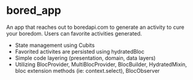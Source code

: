 # bored_app

An app that reaches out to boredapi.com to generate an activity to cure your boredom.
Users can favorite activities generated.

- State management using Cubits
- Favorited activites are persisted using hydratedBloc
- Simple code layering (presentation, domain, data layers)
- Utilizing BlocProvider, MultiBlocProvider, BlocBuilder, HydratedMixin, bloc extension methods (ie: context.select), BlocObserver

